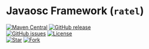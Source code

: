Javaosc Framework (`ratel`)
================================================

[![Maven Central](https://maven-badges.herokuapp.com/maven-central/com.github.httl/httl/badge.svg)](https://maven-badges.herokuapp.com/maven-central/com.github.httl/httl/)
[![GitHub release](https://img.shields.io/github/release/httl/httl.svg)](https://github.com/httl/httl/releases)  
[![GitHub issues](https://img.shields.io/github/issues/httl/httl.svg)](https://github.com/httl/httl/issues)
[![License](https://img.shields.io/badge/license-Apache%202-4EB1BA.svg)](https://www.apache.org/licenses/LICENSE-2.0.html)  
[![Star](https://img.shields.io/github/stars/httl/httl.svg)](https://github.com/javaosc-projects/javaosc-framework/stargazers)
[![Fork](https://img.shields.io/github/forks/httl/httl.svg)](https://github.com/httl/httl/fork)
